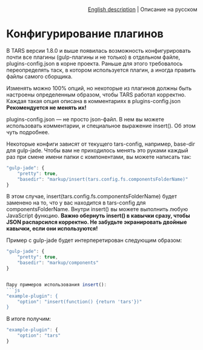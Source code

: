 <p align="right">
<a href="../en/plugins-options.md">English description</a> | Описание на русском
</p>

# Конфигурирование плагинов

В TARS версии 1.8.0 и выше появилась возможность конфигурировать почти все плагины (gulp-плагины и не только) в отдельном файле, plugins-config.json в корне проекта. Раньше для этого требовалось переопределять таск, в котором используется плагин, а иногда править файлы самого сборщика.

Изменять можно 100% опций, но некоторые из плагинов должны быть настроены определенным образом, чтобы TARS работал корректно. Каждая такая опция описана в комментариях в plugins-config.json **Рекомендуется не менять их!** 

plugins-config.json — не просто json-файл. В нем вы можете использовать комментарии, и специальное выражение insert(). Об этом чуть подробнее.

Некоторые конфиги зависят от текущего tars-config, например, base-dir для gulp-jade. Чтобы вам не приходилось менять это руками каждый раз при смене имени папки с компонентами, вы можете написать так:
```js
"gulp-jade": {
    "pretty": true,
    "basedir": "markup/insert(tars.config.fs.componentsFolderName)"
}
```

В этом случае, insert(tars.config.fs.componentsFolderName) будет заменено на то, что у вас находится в tars-config для componentsFolderName. Внутри insert() вы можете выполнить любую JavaScript функцию. **Важно обернуть insert() в кавычки сразу, чтобы JSON распарсился корректно. Не забудьте экранировать двойные кавычки, если они используются!**

Пример с gulp-jade будет интерперетирован следующим образом:
```js
"gulp-jade": {
    "pretty": true,
    "basedir": "markup/components"
}


Пару примеров использования insert():
```js
"example-plugin": {
    "option": "insert(function() {return 'tars'})"
}
```

В итоге получим:
```js
"example-plugin": {
    "option": "tars"
}
```

